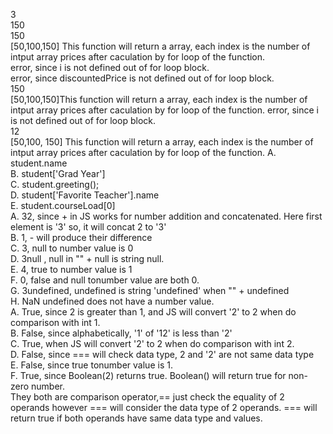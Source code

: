 3\
150\
150\
[50,100,150] This function will return a array, each index is the number of intput array prices after caculation by for loop of the function.\
error, since i is not defined out of for loop block.\
error, since discountedPrice is not defined out of for loop block.\
150\
[50,100,150]This function will return a array, each index is the number of intput array prices after caculation by for loop of the function.
error, since i is not defined out of for loop block.\
12\
[50,100, 150] This function will return a array, each index is the number of intput array prices after caculation by for loop of the function.
A. student.name\
B. student['Grad Year']\
C. student.greeting();\
D. student['Favorite Teacher'].name\
E. student.courseLoad[0]\
A. 32, since + in JS works for number addition and concatenated. Here first element is '3' so, it will concat 2 to '3'\
B. 1, - will produce their difference\
C. 3, null to number value is 0\
D. 3null , null in "" + null is string null.\
E. 4, true to number value is 1\
F. 0, false and null tonumber value are both 0.\
G.  3undefined, undefined is string 'undefined' when "" + undefined\
H. NaN undefined does not have a number value.\
A. True, since 2 is greater than 1, and JS will convert '2' to 2 when do comparison with int 1.\
B. False, since alphabetically, '1' of '12' is less than '2'\
C. True, when JS will convert '2' to 2 when do comparison with int 2.\
D. False, since === will check data type, 2 and '2' are not same data type\
E. False, since true tonumber value is 1.\
F. True, since Boolean(2) returns true. Boolean() will return true for non-zero number.\
They both are comparison operator,== just check the equality of 2 operands however === will consider the data type of 2 operands. === will return true if both operands have same data type and values.
